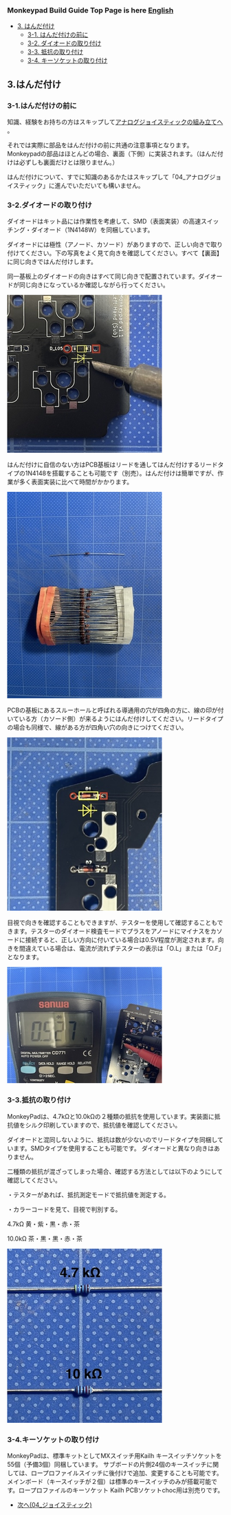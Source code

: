 ### Monkeypad Build Guide Top Page is here [English](01_build_guide.md)

  - [3. はんだ付け](03_はんだ付け.md)
    - [3-1. はんだ付けの前に](./03_はんだ付け.md/#3-1はんだ付けの前に)
    - [3-2. ダイオードの取り付け](./03_はんだ付け.md/#3-2ダイオードの取り付け)
    - [3-3. 抵抗の取り付け](./03_はんだ付け.md/#3-3抵抗の取り付け)
    - [3-4. キーソケットの取り付け](./03_はんだ付け.md/#3-4キーソケットのはんだ付け)

## 3.はんだ付け
### 3-1.はんだ付けの前に

知識、経験をお持ちの方はスキップして[アナログジョイスティックの組み立てへ](04_ジョイスティック.md) 。

それでは実際に部品をはんだ付けの前に共通の注意事項となります。
Monkeypadの部品はほとんどの場合、裏面（下側）に実装されます。（はんだ付けは必ずしも裏面だけとは限りません。）

はんだ付けについて、すでに知識のあるかたはスキップして「04_アナログジョイスティック」に進んでいただいても構いません。

### 3-2.ダイオードの取り付け

ダイオードはキット品には作業性を考慮して、SMD（表面実装）の高速スイッチング・ダイオード（1N4148W）を同梱しています。

ダイオードには極性（アノード、カソード）がありますので、正しい向きで取り付けてください。下の写真をよく見て向きを確認してください。すべて【裏面】に同じ向きではんだ付けします。

同一基板上のダイオードの向きはすべて同じ向きで配置されています。ダイオードが同じ向きになっているか確認しながら行ってください。

![](../images/03/monkeypad_3_01.jpeg)

はんだ付けに自信のない方はPCB基板はリードを通してはんだ付けするリードタイプの1N4148を搭載することも可能です（別売）。はんだ付けは簡単ですが、作業が多く表面実装に比べて時間がかかります。

![](../images/03/monkeypad_3_02.jpeg)

PCBの基板にあるスルーホールと呼ばれる導通用の穴が四角の方に、線の印が付いている方（カソード側）が来るようにはんだ付けしてください。リードタイプの場合も同様で、線がある方が四角い穴の向きにつけてください。

![](../images/03/monkeypad_3_03.jpeg)

目視で向きを確認することもできますが、テスターを使用して確認することもできます。テスターのダイオード検査モードでプラスをアノードにマイナスをカソードに接続すると、正しい方向に付いている場合は0.5V程度が測定されます。向きを間違えている場合は、電流が流れずテスターの表示は「O.L」または「O.F」となります。

![](../images/03/monkeypad_3_04.jpeg)

### 3-3.抵抗の取り付け

MonkeyPadは、4.7kΩと10.0kΩの２種類の抵抗を使用しています。実装面に抵抗値をシルク印刷していますので、抵抗値を確認してください。

ダイオードと混同しないように、抵抗は数が少ないのでリードタイプを同梱しています。SMDタイプを使用することも可能です。
ダイオードと異なり向きはありません。

二種類の抵抗が混ざってしまった場合、確認する方法としては以下のようにして確認してください。

・テスターがあれば、抵抗測定モードで抵抗値を測定する。

・カラーコードを見て、目視で判別する。

 4.7kΩ  黄・紫・黒・赤・茶

 10.0kΩ 茶・黒・黒・赤・茶

 ![](../images/03/monkeypad_3_05.jpeg)

### 3-4.キーソケットの取り付け

MonkeyPadは、標準キットとしてMXスイッチ用Kailh キースイッチソケットを55個（予備3個）同梱しています。
サブボードの片側24個のキースイッチに関しては、ロープロファイルスイッチに後付けで追加、変更することも可能です。メインボード（キースイッチが２個）は標準のキースイッチのみが搭載可能です。ロープロファイルのキーソケット Kailh PCBソケットchoc用は別売りです。

  - [次へ(04_ジョイスティック)](04_ジョイスティック.md)  
